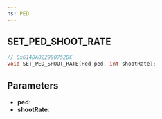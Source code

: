 ```yaml
---
ns: PED
---
```

## SET_PED_SHOOT_RATE

```c
// 0x614DA022990752DC
void SET_PED_SHOOT_RATE(Ped ped, int shootRate);
```

## Parameters
* **ped**:
* **shootRate**:
